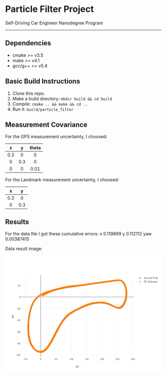 # Particle Filter Project
Self-Driving Car Engineer Nanodegree Program

---

[//]: # (Image References)

[image1]: ./partikelFilter-data.png "result plot data"

## Dependencies

* cmake >= v3.5
* make >= v4.1
* gcc/g++ >= v5.4

## Basic Build Instructions

1. Clone this repo.
2. Make a build directory: `mkdir build && cd build`
3. Compile: `cmake .. && make && cd ..`
4. Run it: `build/particle_filter` 

## Measurement Covariance

For the GPS measurement uncertainty, I choosed:

| x       | y        | theta |
|:-------:|:--------:|:-----:|
| 0.3     | 0        | 0     |
| 0       | 0.3      | 0     |
| 0       | 0        | 0.01  |

For the Landmark measurement uncertainty, I choosed:

| x      | y     |
|:------:|:-----:|
| 0.3    | 0     | 
| 0      | 0.3   | 

## Results

For the data file I got these cumulative errors: x 0.119899 y 0.112112 yaw 0.00387415

Data result image:

![alt text][image1]


